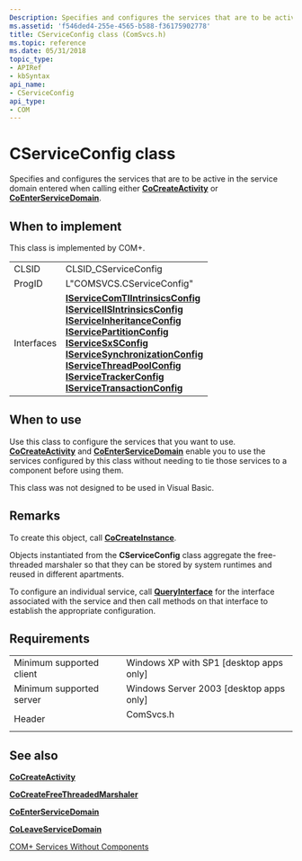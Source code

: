 ```yaml
---
Description: Specifies and configures the services that are to be active in the service domain entered when calling either CoCreateActivity or CoEnterServiceDomain.
ms.assetid: 'f546ded4-255e-4565-b588-f36175902778'
title: CServiceConfig class (ComSvcs.h)
ms.topic: reference
ms.date: 05/31/2018
topic_type: 
- APIRef
- kbSyntax
api_name: 
- CServiceConfig
api_type: 
- COM
---
```


# CServiceConfig class

Specifies and configures the services that are to be active in the service domain entered when calling either [**CoCreateActivity**](/windows/desktop/api/ComSvcs/nf-comsvcs-cocreateactivity) or [**CoEnterServiceDomain**](/windows/desktop/api/ComSvcs/nf-comsvcs-coenterservicedomain).

## When to implement

This class is implemented by COM+.



|            |                                                                                                                                                                                                                                                                                                                                                                                                                                                                                                                                                                                                                                                                                 |
|------------|---------------------------------------------------------------------------------------------------------------------------------------------------------------------------------------------------------------------------------------------------------------------------------------------------------------------------------------------------------------------------------------------------------------------------------------------------------------------------------------------------------------------------------------------------------------------------------------------------------------------------------------------------------------------------------|
| CLSID      | CLSID\_CServiceConfig                                                                                                                                                                                                                                                                                                                                                                                                                                                                                                                                                                                                                                                           |
| ProgID     | L"COMSVCS.CServiceConfig"                                                                                                                                                                                                                                                                                                                                                                                                                                                                                                                                                                                                                                                       |
| Interfaces | [**IServiceComTIIntrinsicsConfig**](/windows/desktop/api/ComSvcs/nn-comsvcs-iservicecomtiintrinsicsconfig)<br/> [**IServiceIISIntrinsicsConfig**](/windows/desktop/api/ComSvcs/nn-comsvcs-iserviceiisintrinsicsconfig)<br/> [**IServiceInheritanceConfig**](/windows/desktop/api/ComSvcs/nn-comsvcs-iserviceinheritanceconfig)<br/> [**IServicePartitionConfig**](/windows/desktop/api/ComSvcs/nn-comsvcs-iservicepartitionconfig)<br/> [**IServiceSxSConfig**](/windows/desktop/api/ComSvcs/nn-comsvcs-iservicesxsconfig)<br/> [**IServiceSynchronizationConfig**](/windows/desktop/api/ComSvcs/nn-comsvcs-iservicesynchronizationconfig)<br/> [**IServiceThreadPoolConfig**](/windows/desktop/api/ComSvcs/nn-comsvcs-iservicethreadpoolconfig)<br/> [**IServiceTrackerConfig**](/windows/desktop/api/ComSvcs/nn-comsvcs-iservicetrackerconfig)<br/> [**IServiceTransactionConfig**](/windows/desktop/api/ComSvcs/nn-comsvcs-iservicetransactionconfig)<br/> |



 

## When to use

Use this class to configure the services that you want to use. [**CoCreateActivity**](/windows/desktop/api/ComSvcs/nf-comsvcs-cocreateactivity) and [**CoEnterServiceDomain**](/windows/desktop/api/ComSvcs/nf-comsvcs-coenterservicedomain) enable you to use the services configured by this class without needing to tie those services to a component before using them.

This class was not designed to be used in Visual Basic.

## Remarks

To create this object, call [**CoCreateInstance**](https://docs.microsoft.com/windows/desktop/api/combaseapi/nf-combaseapi-cocreateinstance).

Objects instantiated from the **CServiceConfig** class aggregate the free-threaded marshaler so that they can be stored by system runtimes and reused in different apartments.

To configure an individual service, call [**QueryInterface**](https://docs.microsoft.com/windows/desktop/api/unknwn/nf-unknwn-iunknown-queryinterface(q_)) for the interface associated with the service and then call methods on that interface to establish the appropriate configuration.

## Requirements



|                                     |                                                                                      |
|-------------------------------------|--------------------------------------------------------------------------------------|
| Minimum supported client<br/> | Windows XP with SP1 \[desktop apps only\]<br/>                                 |
| Minimum supported server<br/> | Windows Server 2003 \[desktop apps only\]<br/>                                 |
| Header<br/>                   | <dl> <dt>ComSvcs.h</dt> </dl> |



## See also

<dl> <dt>

[**CoCreateActivity**](/windows/desktop/api/ComSvcs/nf-comsvcs-cocreateactivity)
</dt> <dt>

[**CoCreateFreeThreadedMarshaler**](https://docs.microsoft.com/windows/desktop/api/combaseapi/nf-combaseapi-cocreatefreethreadedmarshaler)
</dt> <dt>

[**CoEnterServiceDomain**](/windows/desktop/api/ComSvcs/nf-comsvcs-coenterservicedomain)
</dt> <dt>

[**CoLeaveServiceDomain**](/windows/desktop/api/ComSvcs/nf-comsvcs-coleaveservicedomain)
</dt> <dt>

[COM+ Services Without Components](com--services-without-components.md)
</dt> </dl>

 

 




